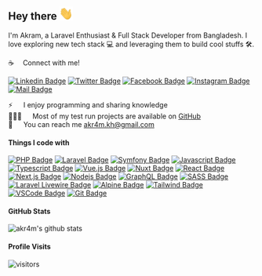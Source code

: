 ## Hey there <img src="hello.gif" width="28px" alt="Hey">

I'm Akram, a Laravel Enthusiast & Full Stack Developer from  Bangladesh.
I love exploring new tech stack 💻 and leveraging them to build cool stuffs 🛠️.

:coffee: &emsp;Connect with me!

[![Linkedin Badge](https://img.shields.io/badge/LinkedIn-0077B5?style=for-the-badge&logo=linkedin&logoColor=white)](https://www.linkedin.com/in/akr4m/) [![Twitter Badge](https://img.shields.io/badge/Twitter-1DA1F2?style=for-the-badge&logo=twitter&logoColor=white)](https://twitter.com/akr4mkhan/) [![Facebook Badge](https://img.shields.io/badge/Facebook-1877F2?style=for-the-badge&logo=facebook&logoColor=white)](https://www.facebook.com/akr4mkhan/) [![Instagram Badge](https://img.shields.io/badge/Instagram-E4405F?style=for-the-badge&logo=instagram&logoColor=white)](https://www.instagram.com/akr4mkhan/) [![Mail Badge](https://img.shields.io/badge/Gmail-D14836?style=for-the-badge&logo=gmail&logoColor=white)](mailto:akr4m.kh@gmail.com)


⚡ &emsp; I enjoy programming and sharing knowledge <br/>
👨🏻‍💻 &emsp; Most of my test run projects are available on [GitHub](https://github.com/akr4m?tab=repositories) <br/>
:e-mail: &emsp; You can reach me [akr4m.kh@gmail.com](mailto:akr4m.kh@gmail.com) <br/>

#### Things I code with

[![PHP Badge](https://img.shields.io/badge/-PHP-474A8A?style=for-the-badge&labelColor=black&logo=PHP&logoColor=B0B3D6)](#) [![Laravel Badge](https://img.shields.io/badge/-Laravel-F05340?style=for-the-badge&labelColor=f7f7f7&logo=Laravel&logoColor=F05340)](#) [![Symfony Badge](https://img.shields.io/badge/-Symfony-black?style=for-the-badge&labelColor=black&logo=Symfony&logoColor=white)](#) [![Javascript Badge](https://img.shields.io/badge/-Javascript-F0DB4F?style=for-the-badge&labelColor=black&logo=javascript&logoColor=F0DB4F)](#) [![Typescript Badge](https://img.shields.io/badge/-Typescript-007acc?style=for-the-badge&labelColor=black&logo=typescript&logoColor=007acc)](#) [![Vue.js Badge](https://img.shields.io/badge/-Vue.js-42b883?style=for-the-badge&labelColor=black&logo=vuedotjs&logoColor=42b883)](#) [![Nuxt Badge](https://img.shields.io/badge/-Nuxt.js-41b883?style=for-the-badge&labelColor=black&logo=nuxtdotjs&logoColor=41b883)](#) [![React Badge](https://img.shields.io/badge/-React-61DBFB?style=for-the-badge&labelColor=black&logo=react&logoColor=61DBFB)](#) [![Next.js Badge](https://img.shields.io/badge/next.js-000000?style=for-the-badge&logo=nextdotjs&logoColor=white)](#) [![Nodejs Badge](https://img.shields.io/badge/-Nodejs-3C873A?style=for-the-badge&labelColor=black&logo=node.js&logoColor=3C873A)](#) [![GraphQL Badge](https://img.shields.io/badge/-GraphQl-e535ab?style=for-the-badge&labelColor=black&logo=node.js&logoColor=e535ab)](#) [![SASS Badge](https://img.shields.io/badge/Sass-CC6699?style=for-the-badge&logo=sass&logoColor=white)](#) [![Laravel Livewire Badge](https://img.shields.io/badge/-Livewire-fb70a9?style=for-the-badge&labelColor=black&logo=livewire&logoColor=fb70a9)](#) [![Alpine Badge](https://img.shields.io/badge/Alpine.js-a1cdd9?style=for-the-badge&logo=alpinedotjs&logoColor=a1cdd9&labelColor=000000)](#) [![Tailwind Badge](https://img.shields.io/badge/Tailwind%20CSS-092749?style=for-the-badge&logo=tailwindcss&logoColor=06B6D4&labelColor=000000)](#) [![VSCode Badge](https://img.shields.io/badge/Visual_Studio_Code-5C2D91?style=for-the-badge&logo=visual%20studio&logoColor=white)](#) [![Git Badge](https://img.shields.io/badge/Git-F05032?style=for-the-badge&logo=git&logoColor=white)](#)


#### GitHub Stats

![akr4m's github stats](https://github-readme-stats.vercel.app/api?username=akr4m&count_private=true&theme=cobalt&show_icons=true&hide=prs,contribs)

#### Profile Visits

![visitors](https://visitor-badge.glitch.me/badge?page_id=akr4m)
